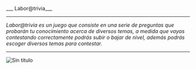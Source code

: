 ___ Labor@trivia___
- - -
_Labor@trivia es un juego que consiste en una serie de preguntas que probarán tu conocimiento acerca de diversos temas, a medida que vayas contestando correctamente podrás subir o bajar de nivel, además podrás escoger diversos temas para contestar._
- - -
![Sin titulo](https://cdn.vectorstock.com/i/1000x1000/87/03/trivia-isolated-word-decorative-lettering-text-vector-3998703.jpg)
